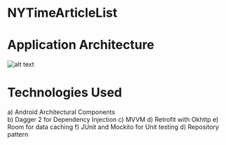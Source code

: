 # NYTimeArticleList

# Application Architecture
![alt text](https://codelabs.developers.google.com/codelabs/android-room-with-a-view/img/3840395bfb3980b8.png)

# Technologies Used
a) Android Architectural Components <br/>
b) Dagger 2 for Dependency Injection
c) MVVM 
d) Retrofit with Okhttp
e) Room for data caching
f) JUnit and Mockito for Unit testing
d) Repository pattern

